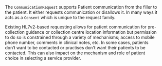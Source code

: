 The `CommunicationRequest` supports Patient communication from the filler to the patient.  It either requests communication or disallows it. In many ways it acts as a `Consent` which is unique to the request family. 

Existing HL7v2-based requesting allows for patient communication for pre-collection guidance or collection centre location information but permission to do so is constrained through a variety of mechanisms; access to mobile phone number, comments in clinical notes, etc.  In some cases, patients don’t want to be contacted or practises don't want their patients to be contacted.  This can also impact on the mechanism and role of patient choice in selecting a service provider.